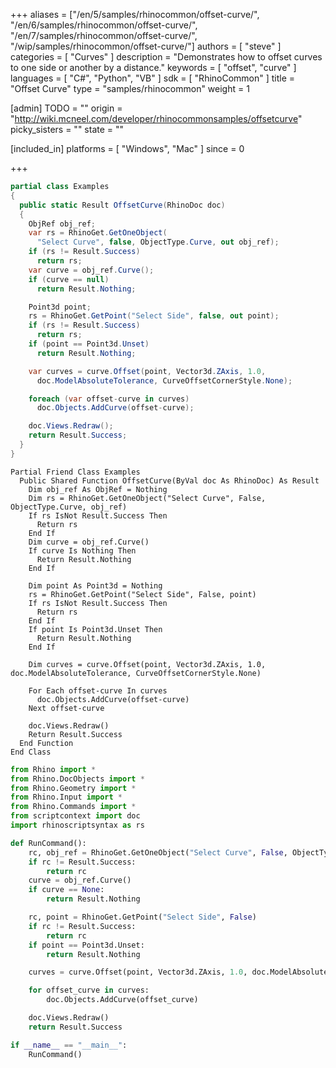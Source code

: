 +++
aliases = ["/en/5/samples/rhinocommon/offset-curve/", "/en/6/samples/rhinocommon/offset-curve/", "/en/7/samples/rhinocommon/offset-curve/", "/wip/samples/rhinocommon/offset-curve/"]
authors = [ "steve" ]
categories = [ "Curves" ]
description = "Demonstrates how to offset curves to one side or another by a distance."
keywords = [ "offset", "curve" ]
languages = [ "C#", "Python", "VB" ]
sdk = [ "RhinoCommon" ]
title = "Offset Curve"
type = "samples/rhinocommon"
weight = 1

[admin]
TODO = ""
origin = "http://wiki.mcneel.com/developer/rhinocommonsamples/offsetcurve"
picky_sisters = ""
state = ""

[included_in]
platforms = [ "Windows", "Mac" ]
since = 0

+++

<div class="codetab-content" id="cs">

```cs
partial class Examples
{
  public static Result OffsetCurve(RhinoDoc doc)
  {
    ObjRef obj_ref;
    var rs = RhinoGet.GetOneObject(
      "Select Curve", false, ObjectType.Curve, out obj_ref);
    if (rs != Result.Success)
      return rs;
    var curve = obj_ref.Curve();
    if (curve == null)
      return Result.Nothing;

    Point3d point;
    rs = RhinoGet.GetPoint("Select Side", false, out point);
    if (rs != Result.Success)
      return rs;
    if (point == Point3d.Unset)
      return Result.Nothing;

    var curves = curve.Offset(point, Vector3d.ZAxis, 1.0,
      doc.ModelAbsoluteTolerance, CurveOffsetCornerStyle.None);

    foreach (var offset-curve in curves)
      doc.Objects.AddCurve(offset-curve);

    doc.Views.Redraw();
    return Result.Success;
  }
}
```

</div>


<div class="codetab-content" id="vb">

```vbnet
Partial Friend Class Examples
  Public Shared Function OffsetCurve(ByVal doc As RhinoDoc) As Result
	Dim obj_ref As ObjRef = Nothing
	Dim rs = RhinoGet.GetOneObject("Select Curve", False, ObjectType.Curve, obj_ref)
	If rs IsNot Result.Success Then
	  Return rs
	End If
	Dim curve = obj_ref.Curve()
	If curve Is Nothing Then
	  Return Result.Nothing
	End If

	Dim point As Point3d = Nothing
	rs = RhinoGet.GetPoint("Select Side", False, point)
	If rs IsNot Result.Success Then
	  Return rs
	End If
	If point Is Point3d.Unset Then
	  Return Result.Nothing
	End If

	Dim curves = curve.Offset(point, Vector3d.ZAxis, 1.0, doc.ModelAbsoluteTolerance, CurveOffsetCornerStyle.None)

	For Each offset-curve In curves
	  doc.Objects.AddCurve(offset-curve)
	Next offset-curve

	doc.Views.Redraw()
	Return Result.Success
  End Function
End Class
```

</div>


<div class="codetab-content" id="py">

```python
from Rhino import *
from Rhino.DocObjects import *
from Rhino.Geometry import *
from Rhino.Input import *
from Rhino.Commands import *
from scriptcontext import doc
import rhinoscriptsyntax as rs

def RunCommand():
    rc, obj_ref = RhinoGet.GetOneObject("Select Curve", False, ObjectType.Curve)
    if rc != Result.Success:
        return rc
    curve = obj_ref.Curve()
    if curve == None:
        return Result.Nothing

    rc, point = RhinoGet.GetPoint("Select Side", False)
    if rc != Result.Success:
        return rc
    if point == Point3d.Unset:
        return Result.Nothing

    curves = curve.Offset(point, Vector3d.ZAxis, 1.0, doc.ModelAbsoluteTolerance, CurveOffsetCornerStyle.None)

    for offset_curve in curves:
        doc.Objects.AddCurve(offset_curve)

    doc.Views.Redraw()
    return Result.Success

if __name__ == "__main__":
    RunCommand()
```

</div>
